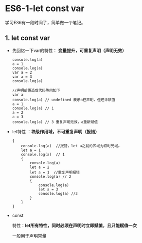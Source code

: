 # ES6-1-let const var 

学习ES6有一段时间了，简单做一个笔记。

## 1. let const var 

- 先回忆一下var的特性：
    **变量提升，可重复声明（声明无效）**
    ```
    console.log(a) 
    a = 1
    console.log(a) 
    var a = 2   
    var a = 3   
    console.log(a) 

    //声明前置造成代码等同如下
    var a
    console.log(a) // undefined 表示a已声明，但还未赋值
    a = 1
    console.log(a) // 1
    a = 2  
    a = 3       
    console.log(a) // 3 重复声明无效，a重新赋值
    ```
- let特性 ：**块级作用域，不可重复声明（报错）**

    ```
    {   
        console.log(a)  //报错，let a之前的区域为临时死域。
        let a = 1
        console.log(a)  // 1
        {
            console.log(a)
            let a = 2
            let a = 1  //重复声明报错
            console.log(a) // 2
            {
                console.log(a)
                let a = 3
                console.log(a) //3
            }
        }
    }
    ```
- const

    特性：**let所有特性，同时必须在声明时立即赋值，且只能赋值一次**

    一般用于声明常量


